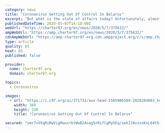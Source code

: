```yaml
---
category: news
title: "Coronavirus Getting Out Of Control In Belarus"
excerpt: "But what is the state of affairs today? Unfortunately, almost every day I hear how people in different cities are refused testing although they have the symptoms of the coronavirus. This is no fake. My mom was diagnosed with bilateral pneumonia in ..."
publishedDateTime: 2020-05-07T14:10:00Z
webUrl: "https://charter97.org/en/news/2020/5/7/375632/"
ampWebUrl: "https://amp.charter97.org/en/news/2020/5/7/375632/"
cdnAmpWebUrl: "https://amp-charter97-org.cdn.ampproject.org/c/s/amp.charter97.org/en/news/2020/5/7/375632/"
type: article
quality: 65
heat: 65
published: false

provider:
  name: Charter97.org
  domain: charter97.org

topics:
  - Coronavirus

images:
  - url: "https://i.c97.org/ai/371731/aux-head-1585906589-2020204003_korona_new_t.jpg"
    width: 360
    height: 230
    title: "Coronavirus Getting Out Of Control In Belarus"

secured: "vmr7vVXqRiRwVigManx+btWwB2Asag5+RifCgMyhEq/xekJJ8vzxsKxL64Y5rsV4bFMlgD0av7xOYVuIy8TsLflA13lVsGSM9o1z80wLvLe5TXbevpl96ZR+2cHGJsfZHthGb2FGYuxudqUidTUxnxdA5Oo9IhoMeFXgd32CAOwaWfX4Z9B7XBCMmKJpGcvU9f9gpcEo46A15owDyXEZjnRd0142rWm9HfuQr7N3003oWgPHdobCYG93R3S7szvk0Uq9TlDuKuU74A6OQ0MNGp02dA+GY0Yu0KxrmJCIy5tyA0WRYoWb2obMlLWuLAID;+2O8DSI4si/6CmEAnWbDUA=="
---
```


